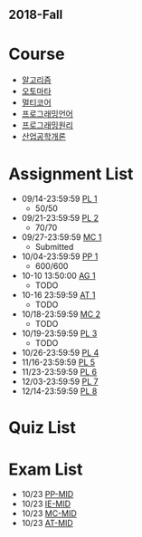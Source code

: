 ## 2018-Fall

# Course
- [알고리즘](http://etl.snu.ac.kr/course/view.php?id=146806)
- [오토마타](http://theory.snu.ac.kr/?page_id=1388)
- [멀티코어](http://etl.snu.ac.kr/course/view.php?id=148565)
- [프로그래밍언어](http://ropas.snu.ac.kr/~kwang/4190.310/18/)
- [프로그래밍원리](https://github.com/snu-sf-class/pp201802)
- [산업공학개론](http://etl.snu.ac.kr/course/view.php?id=150381)

# Assignment List
- 09/14-23:59:59 [PL 1](http://ropas.snu.ac.kr/~kwang/4190.310/18/hw1.pdf)
  - 50/50
- 09/21-23:59:59 [PL 2](http://ropas.snu.ac.kr/~kwang/4190.310/18/hw2.pdf)
  - 70/70
- 09/27-23:59:59 [MC 1](http://etl.snu.ac.kr/mod/ubboard/article.php?id=722862&bwid=1542019)
  - Submitted
- 10/04-23:59:59 [PP 1](https://github.com/snu-sf-class/pp201802/tree/master/assignments/hw1)
  - 600/600
- 10-10 13:50:00 [AG 1](http://etl.snu.ac.kr/mod/assign/view.php?id=760297)
  - TODO
- 10-16 23:59:59 [AT 1](http://theory.snu.ac.kr/?page_id=1388&uid=377&mod=document)
  - TODO
- 10/18-23:59:59 [MC 2](http://etl.snu.ac.kr/mod/ubboard/article.php?id=722862&bwid=1542019)
  - TODO
- 10/19-23:59:59 [PL 3](http://ropas.snu.ac.kr/~kwang/4190.310/18/hw3.pdf)
  - TODO
- 10/26-23:59:59 [PL 4](http://ropas.snu.ac.kr/~kwang/4190.310/18/hw4.pdf)
- 11/16-23:59:59 [PL 5](http://ropas.snu.ac.kr/~kwang/4190.310/18/hw5.pdf)
- 11/23-23:59:59 [PL 6](http://ropas.snu.ac.kr/~kwang/4190.310/18/hw6.pdf)
- 12/03-23:59:59 [PL 7](http://ropas.snu.ac.kr/~kwang/4190.310/18/hw7.pdf)
- 12/14-23:59:59 [PL 8](http://ropas.snu.ac.kr/~kwang/4190.310/18/hw8.pdf)


# Quiz List

# Exam List
- 10/23 [PP-MID](https://github.com/snu-sf-class/pp201802)
- 10/23 [IE-MID](http://etl.snu.ac.kr/mod/ubboard/article.php?id=724648&bwid=1555861)
- 10/23 [MC-MID](http://etl.snu.ac.kr/mod/ubboard/article.php?id=722860&bwid=1544164)
- 10/23 [AT-MID]()

